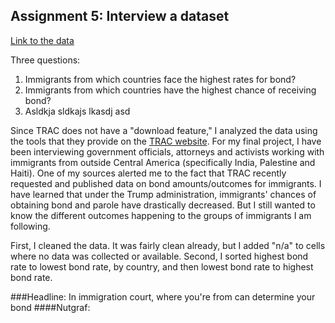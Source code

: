## Assignment 5: Interview a dataset

[Link to the data](https://docs.google.com/spreadsheets/d/1k0LqA02MsXWSc2QqRUn8T11Z7-qxdgCAYy7uA5piTBY/edit?usp=sharing)

Three questions:
1. Immigrants from which countries face the highest rates for bond? 
2. Immigrants from which countries have the highest chance of receiving bond? 
3. Asldkja sldkajs lkasdj asd

Since TRAC does not have a "download feature," I analyzed the data using the tools that they provide on the [TRAC website](https://trac.syr.edu/phptools/immigration/bond/). For my final project, I have been interviewing government officials, attorneys and activists working with immigrants from outside Central America (specifically India, Palestine and Haiti). One of my sources alerted me to the fact that TRAC recently requested and published data on bond amounts/outcomes for immigrants. I have learned that under the Trump administration, immigrants' chances of obtaining bond and parole have drastically decreased. But I still wanted to know the different outcomes happening to the groups of immigrants I am following. 

First, I cleaned the data. It was fairly clean already, but I added "n/a" to cells where no data was collected or available. 
Second, I sorted highest bond rate to lowest bond rate, by country, and then lowest bond rate to highest bond rate. 

###Headline: In immigration court, where you're from can determine your bond
####Nutgraf: 

